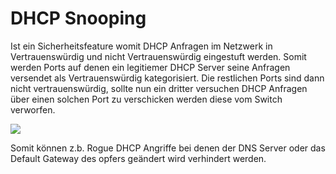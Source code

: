 # DHCP Snooping
Ist ein Sicherheitsfeature womit DHCP Anfragen im Netzwerk in Vertrauenswürdig und nicht Vertrauenswürdig eingestuft werden.
Somit werden Ports auf denen ein legitiemer DHCP Server seine Anfragen versendet als Vertrauenswürdig kategorisiert.
Die restlichen Ports sind dann nicht vertrauenswürdig, sollte nun ein dritter versuchen DHCP Anfragen über einen solchen Port
zu verschicken werden diese vom Switch verworfen.

![](https://upload.wikimedia.org/wikipedia/commons/c/cc/DHCP_Snooping.png)

Somit können z.b. Rogue DHCP Angriffe bei denen der DNS Server oder das Default Gateway des opfers geändert wird verhindert werden.
